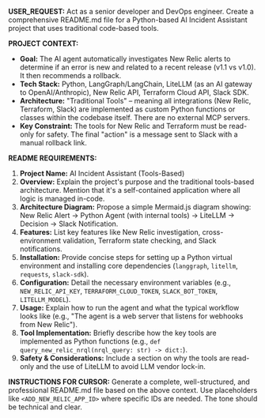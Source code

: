**USER_REQUEST:**
Act as a senior developer and DevOps engineer. Create a comprehensive README.md file for a Python-based AI Incident Assistant project that uses traditional code-based tools.

**PROJECT CONTEXT:**
- **Goal:** The AI agent automatically investigates New Relic alerts to determine if an error is new and related to a recent release (v1.1 vs v1.0). It then recommends a rollback.
- **Tech Stack:** Python, LangGraph/LangChain, LiteLLM (as an AI gateway to OpenAI/Anthropic), New Relic API, Terraform Cloud API, Slack SDK.
- **Architecture:** "Traditional Tools" – meaning all integrations (New Relic, Terraform, Slack) are implemented as custom Python functions or classes within the codebase itself. There are no external MCP servers.
- **Key Constraint:** The tools for New Relic and Terraform must be read-only for safety. The final "action" is a message sent to Slack with a manual rollback link.

**README REQUIREMENTS:**
1.  **Project Name:** AI Incident Assistant (Tools-Based)
2.  **Overview:** Explain the project's purpose and the traditional tools-based architecture. Mention that it's a self-contained application where all logic is managed in-code.
3.  **Architecture Diagram:** Propose a simple Mermaid.js diagram showing: New Relic Alert -> Python Agent (with internal tools) -> LiteLLM -> Decision -> Slack Notification.
4.  **Features:** List key features like New Relic investigation, cross-environment validation, Terraform state checking, and Slack notifications.
5.  **Installation:** Provide concise steps for setting up a Python virtual environment and installing core dependencies (`langgraph`, `litellm`, `requests`, `slack-sdk`).
6.  **Configuration:** Detail the necessary environment variables (e.g., `NEW_RELIC_API_KEY`, `TERRAFORM_CLOUD_TOKEN`, `SLACK_BOT_TOKEN`, `LITELLM_MODEL`).
7.  **Usage:** Explain how to run the agent and what the typical workflow looks like (e.g., "The agent is a web server that listens for webhooks from New Relic").
8.  **Tool Implementation:** Briefly describe how the key tools are implemented as Python functions (e.g., `def query_new_relic_nrql(nrql_query: str) -> dict:`).
9.  **Safety & Considerations:** Include a section on why the tools are read-only and the use of LiteLLM to avoid LLM vendor lock-in.

**INSTRUCTIONS FOR CURSOR:**
Generate a complete, well-structured, and professional README.md file based on the above context. Use placeholders like `<ADD_NEW_RELIC_APP_ID>` where specific IDs are needed. The tone should be technical and clear.